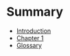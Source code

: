 # Summary

- [Introduction](./introduction.md)
- [Chapter 1](./chapter_1.md)
- [Glossary](./glossary.md)
